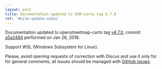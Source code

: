 ```yaml
---
layout: post
title: Documentation updated to OSM-Carto tag 4.7.0
ref: '#site-update-notes'
---
```


Documentation updated to openstreetmap-carto tag [v4.7.0](https://github.com/gravitystorm/openstreetmap-carto/releases/tag/v4.7.0), commit [a5a2484](https://github.com/gravitystorm/openstreetmap-carto/commit/a5a2484d18f88828b913540ed05e4fdfe4603916) performed on Jan 26, 2018.

Support WSL (Windows Subsystem for Linux).

Please, avoid opening requests of correction with Discus and use it only for for general comments; all issues should be managed with [GitHub issues](https://github.com/Ircama/osm-carto-tutorials/issues).
